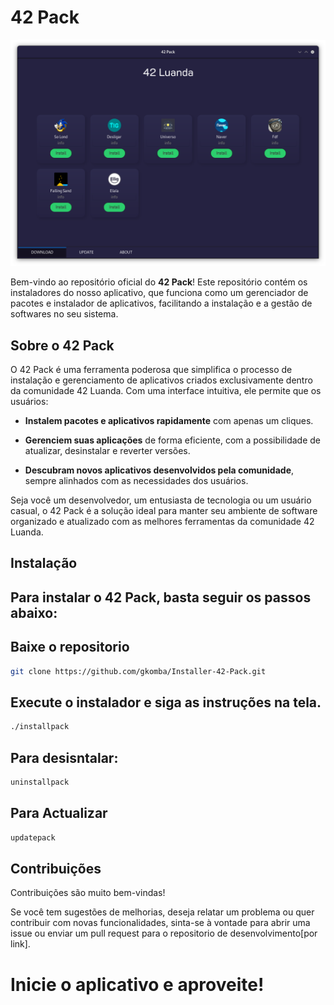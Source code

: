# 42 Pack

![Image of 42Pack](https://raw.githubusercontent.com/gkomba/apps/main/initial_apps/42Pack.png)


Bem-vindo ao repositório oficial do __42 Pack__! Este repositório contém os instaladores do nosso aplicativo, que funciona como um gerenciador de pacotes e instalador de aplicativos, facilitando a instalação e a gestão de softwares no seu sistema.

## Sobre o 42 Pack
O 42 Pack é uma ferramenta poderosa que simplifica o processo de instalação e gerenciamento de aplicativos criados exclusivamente dentro da comunidade 42 Luanda. Com uma interface intuitiva, ele permite que os usuários:

- __Instalem pacotes e aplicativos rapidamente__ com apenas um cliques.

- __Gerenciem suas aplicações__ de forma eficiente, com a possibilidade de atualizar, desinstalar e reverter versões.

- __Descubram novos aplicativos desenvolvidos pela comunidade__, sempre alinhados com as necessidades dos usuários.

Seja você um desenvolvedor, um entusiasta de tecnologia ou um usuário casual, o 42 Pack é a solução ideal para manter seu ambiente de software organizado e atualizado com as melhores ferramentas da comunidade 42 Luanda.

## Instalação
## Para instalar o 42 Pack, basta seguir os passos abaixo:

## Baixe o repositorio
```bash
git clone https://github.com/gkomba/Installer-42-Pack.git
```

## Execute o instalador e siga as instruções na tela.
```bash
./installpack
```

## Para desisntalar:
```bash
uninstallpack
```

## Para Actualizar
```bash
updatepack
```

## Contribuições
Contribuições são muito bem-vindas!

Se você tem sugestões de melhorias, deseja relatar um problema ou quer contribuir com novas funcionalidades, sinta-se à vontade para abrir uma issue ou enviar um pull request para o repositorio de desenvolvimento[por link].

# Inicie o aplicativo e aproveite!
